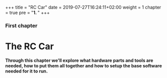 +++
title = "RC Car"
date = 2019-07-27T16:24:11+02:00
weight = 1
chapter = true
pre = "<b>1. </b>"
+++

### First chapter

# The RC Car

**Through this chapter we'll explore what hardware parts and tools are needed, how to put them all together and how to setup the base software needed for it to run.**
